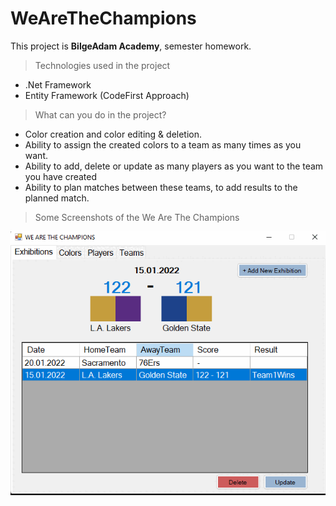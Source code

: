 # WeAreTheChampions


This project is **BilgeAdam Academy**, semester homework.

> Technologies used in the project
* .Net Framework
* Entity Framework (CodeFirst Approach)

> What can you do in the project?

* Color creation and color editing & deletion.
* Ability to assign the created colors to a team as many times as you want.
* Ability to add, delete or update as many players as you want to the team you have created
* Ability to plan matches between these teams, to add results to the planned match.

> Some Screenshots of the We Are The Champions

![PublicUI](https://raw.githubusercontent.com/burakyuz1/WeAreTheChampions/main/WeAreTheChampions/img/gifreadme.gif)

